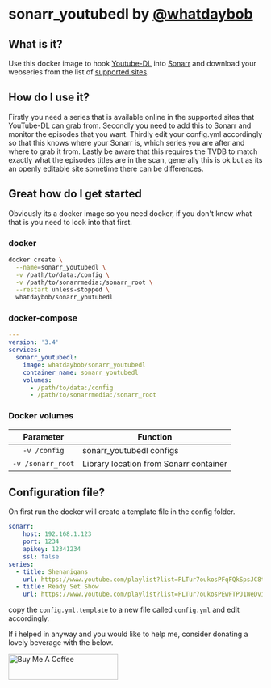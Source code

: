 # sonarr_youtubedl by [@whatdaybob](https://github.com/whatdaybob) 

## What is it?
Use this docker image to hook [Youtube-DL](https://ytdl-org.github.io/youtube-dl/index.html) into [Sonarr](https://sonarr.tv/) and download your webseries from the list of [supported sites](https://ytdl-org.github.io/youtube-dl/supportedsites.html).

## How do I use it?
Firstly you need a series that is available online in the supported sites that YouTube-DL can grab from. 
Secondly you need to add this to Sonarr and monitor the episodes that you want.
Thirdly edit your config.yml accordingly so that this knows where your Sonarr is, which series you are after and where to grab it from.
Lastly be aware that this requires the TVDB to match exactly what the episodes titles are in the scan, generally this is ok but as its an openly editable site sometime there can be differences.

## Great how do I get started
Obviously its a docker image so you need docker, if you don't know what that is you need to look into that first.

### docker

```bash
docker create \
  --name=sonarr_youtubedl \
  -v /path/to/data:/config \
  -v /path/to/sonarrmedia:/sonarr_root \
  --restart unless-stopped \
  whatdaybob/sonarr_youtubedl
```

### docker-compose

```yaml
---
version: '3.4'
services:
  sonarr_youtubedl:
    image: whatdaybob/sonarr_youtubedl
    container_name: sonarr_youtubedl
    volumes:
      - /path/to/data:/config
      - /path/to/sonarrmedia:/sonarr_root
```

### Docker volumes

| Parameter | Function |
| :----: | --- |
| `-v /config` | sonarr_youtubedl configs |
| `-v /sonarr_root` | Library location from Sonarr container |

## Configuration file?

On first run the docker will create a template file in the config folder.

```yaml
sonarr:
    host: 192.168.1.123
    port: 1234
    apikey: 12341234
    ssl: false
series:
  - title: Shenanigans
    url: https://www.youtube.com/playlist?list=PLTur7oukosPFqFQkSpsJC8t2o9mRaxfVk
  - title: Ready Set Show
    url: https://www.youtube.com/playlist?list=PLTur7oukosPEwFTPJ1WeDvitauWzRiIhp
```

copy the `config.yml.template` to a new file called `config.yml` and edit accordingly.



If i helped in anyway and you would like to help me, consider donating a lovely beverage with the below.

<a href="https://www.buymeacoffee.com/whatdaybob" target="_blank"><img src="https://cdn.buymeacoffee.com/buttons/lato-black.png" alt="Buy Me A Coffee" style="height: 51px !important;width: 217px !important;" ></a>
